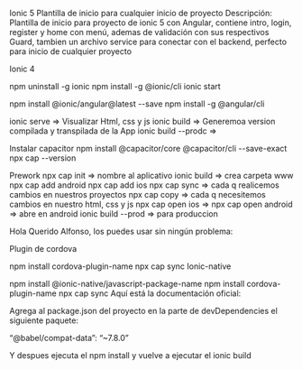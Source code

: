 Ionic 5
Plantilla de inicio para cualquier inicio de proyecto
Descripción: Plantilla de inicio para proyecto de ionic 5 con Angular, contiene intro, login, register y home con menú, ademas de validación con sus respectivos Guard, tambien un archivo service para conectar con el backend, perfecto para inicio de cualquier proyecto

Ionic 4

npm uninstall -g ionic
npm install -g @ionic/cli
ionic start

npm install @ionic/angular@latest --save
npm install -g @angular/cli

ionic serve => Visualizar Html, css y js
ionic build => Generemoa version compilada y transpilada de la App
ionic build --prodc =>

Instalar capacitor
npm install @capacitor/core @capacitor/cli --save-exact
npx cap --version

Prework
npx cap init => nombre al aplicativo
ionic build => crea carpeta www
npx cap add android
npx cap add ios
npx cap sync => cada q realicemos cambios en nuestros proyectos
npx cap copy => cada q necesitemos cambios en nuestro html, css y js
npx cap open ios =>
npx cap open android => abre en android
ionic build --prod => para produccion

Hola Querido Alfonso, los puedes usar sin ningún problema:

Plugin de cordova

npm install cordova-plugin-name
npx cap sync
Ionic-native

npm install @ionic-native/javascript-package-name
npm install cordova-plugin-name
npx cap sync
Aquí está la documentación oficial:

Agrega al package.json del proyecto en la parte de devDependencies el siguiente paquete:

“@babel/compat-data”: “~7.8.0”

Y despues ejecuta el npm install y vuelve a ejecutar el ionic build
